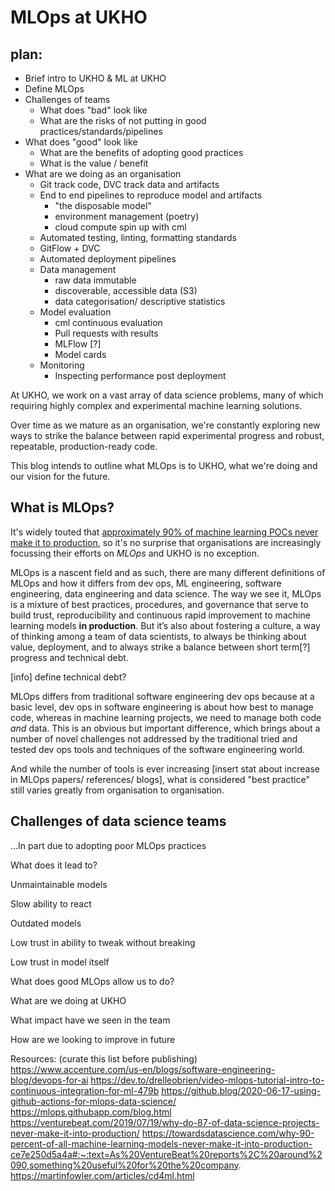 # MLOps at UKHO 


## plan:

- Brief intro to UKHO & ML at UKHO
- Define MLOps
- Challenges of teams 
  - What does "bad" look like
  - What are the risks of not putting in good practices/standards/pipelines
- What does "good" look like 
  - What are the benefits of adopting good practices 
  - What is the value / benefit 
- What are we doing as an organisation 
  - Git track code, DVC track data and artifacts 
  - End to end pipelines to reproduce model and artifacts 
    - "the disposable model" 
    - environment management (poetry) 
    - cloud compute spin up with cml
  - Automated testing, linting, formatting standards
  - GitFlow + DVC 
  - Automated deployment pipelines 
  - Data management
    - raw data immutable 
    - discoverable, accessible data (S3) 
    - data categorisation/ descriptive statistics
  - Model evaluation 
    - cml continuous evaluation 
    - Pull requests with results 
    - MLFlow [?]
    - Model cards 
  - Monitoring
    - Inspecting performance post deployment 









At UKHO, we work on a vast array of data science problems, many of which requiring highly complex and experimental machine learning solutions. 

Over time as we mature as an organisation, we're constantly exploring new ways to strike the balance between rapid experimental progress and robust, repeatable, production-ready code.  

This blog intends to outline what MLOps is to UKHO, what we're doing and our vision for the future. 

## What is MLOps? 

It's widely touted that [approximately 90% of machine learning POCs never make it to production](https://venturebeat.com/2019/07/19/why-do-87-of-data-science-projects-never-make-it-into-production/), so it's no surprise that organisations are increasingly focussing their efforts on _MLOps_ and UKHO is no exception.

MLOps is a nascent field and as such, there are many different definitions of MLOps and how it differs from dev ops, ML engineering, software engineering, data engineering and data science. The way we see it, MLOps is a mixture of best practices, procedures, and governance that serve to build trust, reproducibility and continuous rapid improvement to machine learning models **in production**. But it’s also about fostering a culture, a way of thinking among a team of data scientists, to always be thinking about value, deployment, and to always strike a balance between short term[?] progress and technical debt. 

[info] define technical debt?

MLOps differs from traditional software engineering dev ops because at a basic level, dev ops in software engineering is about how best to manage code, whereas in machine learning projects, we need to manage both code _and_ data. This is an obvious but important difference, which brings about a number of novel challenges not addressed by the traditional tried and tested dev ops tools and techniques of the software engineering world.

And while the number of tools is ever increasing [insert stat about increase in MLOps papers/ references/ blogs], what is considered "best practice" still varies greatly from organisation to organisation.  

## Challenges of data science teams 


...In part due to adopting poor MLOps practices



What does it lead to?



Unmaintainable models

Slow ability to react 

Outdated models

Low trust in ability to tweak without breaking 

Low trust in model itself



What does good MLOps allow us to do? 



What are we doing at UKHO



What impact have we seen in the team



How are we looking to improve in future 





Resources: 
(curate this list before publishing) 
https://www.accenture.com/us-en/blogs/software-engineering-blog/devops-for-ai
https://dev.to/drelleobrien/video-mlops-tutorial-intro-to-continuous-integration-for-ml-479b
https://github.blog/2020-06-17-using-github-actions-for-mlops-data-science/
https://mlops.githubapp.com/blog.html
https://venturebeat.com/2019/07/19/why-do-87-of-data-science-projects-never-make-it-into-production/
https://towardsdatascience.com/why-90-percent-of-all-machine-learning-models-never-make-it-into-production-ce7e250d5a4a#:~:text=As%20VentureBeat%20reports%2C%20around%2090,something%20useful%20for%20the%20company.
https://martinfowler.com/articles/cd4ml.html
